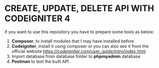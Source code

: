 # CREATE, UPDATE, DELETE API WITH CODEIGNITER 4
if you want to use this repository you have to prepare some tools as below:
1. **Composer**, to install modules that I may have installed before
2. **Codeigniter**, install it using composer or you can also see it from the official
   website https://codeigniter.com/user_guide/intro/index.html
3. Import database from database folder to **phpmyadmin** database
4. **Postman** to test the built API
